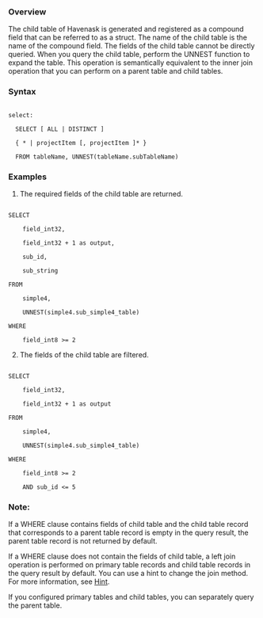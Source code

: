 ### Overview

The child table of Havenask is generated and registered as a compound field that can be referred to as a struct. The name of the child table is the name of the compound field. The fields of the child table cannot be directly queried. When you query the child table, perform the UNNEST function to expand the table. This operation is semantically equivalent to the inner join operation that you can perform on a parent table and child tables.





### Syntax

```

select:

  SELECT [ ALL | DISTINCT ]

  { * | projectItem [, projectItem ]* }

  FROM tableName, UNNEST(tableName.subTableName)

```



### Examples

1. The required fields of the child table are returned.



```

SELECT

    field_int32,

    field_int32 + 1 as output,

    sub_id,

    sub_string

FROM

    simple4,

    UNNEST(simple4.sub_simple4_table)

WHERE

    field_int8 >= 2

```



2. The fields of the child table are filtered.



```

SELECT

    field_int32,

    field_int32 + 1 as output

FROM

    simple4,

    UNNEST(simple4.sub_simple4_table)

WHERE

    field_int8 >= 2

    AND sub_id <= 5

```



### Note:

If a WHERE clause contains fields of child table and the child table record that corresponds to a parent table record is empty in the query result, the parent table record is not returned by default.



If a WHERE clause does not contain the fields of child table, a left join operation is performed on primary table records and child table records in the query result by default. You can use a hint to change the join method. For more information, see [Hint](https://github.com/alibaba/havenask/wiki/Hint-en).



If you configured primary tables and child tables, you can separately query the parent table.